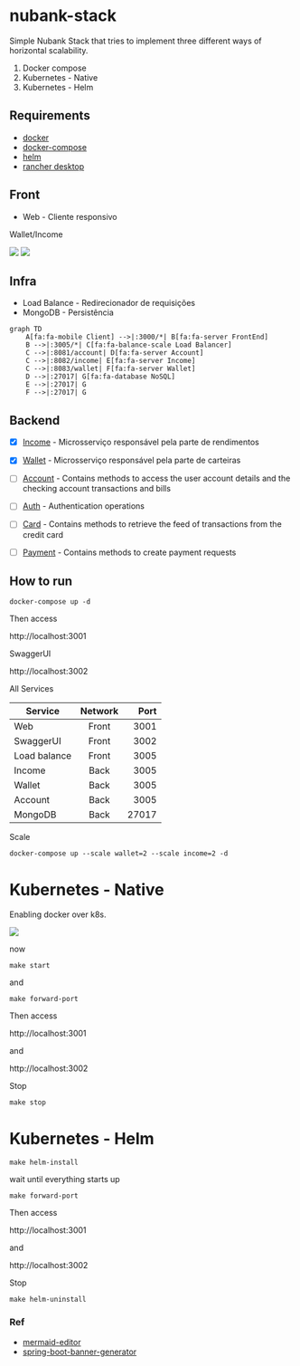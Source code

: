 # nubank-stack

Simple Nubank Stack that tries to implement three different ways of horizontal scalability.

1. Docker compose
2. Kubernetes - Native
3. Kubernetes - Helm

## Requirements

* [docker](https://docs.docker.com/get-docker)
* [docker-compose](https://docs.docker.com/compose/install)
* [helm](https://rancherdesktop.io/)
* [rancher desktop](https://rancherdesktop.io/)

## Front
* Web - Cliente responsivo 

Wallet/Income

![](doc/wallet.png)
![](doc/income-cdi.png)


## Infra
* Load Balance - Redirecionador de requisições 
* MongoDB      - Persistência

```mermaid
graph TD
    A[fa:fa-mobile Client] -->|:3000/*| B[fa:fa-server FrontEnd]
    B -->|:3005/*| C[fa:fa-balance-scale Load Balancer]
    C -->|:8081/account| D[fa:fa-server Account]
    C -->|:8082/income| E[fa:fa-server Income]
    C -->|:8083/wallet| F[fa:fa-server Wallet]
    D -->|:27017| G[fa:fa-database NoSQL]
    E -->|:27017| G
    F -->|:27017| G
```

## Backend
- [x] [Income](app/backend/income)  - Microsserviço responsável pela parte de rendimentos
- [x] [Wallet](app/backend/wallet)   - Microsserviço responsável pela parte de carteiras
- [ ] [Account](app/backend/account)  - Contains methods to access the user account details and the checking account transactions and bills
- [ ] [Auth](app/backend/auth)     - Authentication operations
- [ ] [Card](app/backend/card)     - Contains methods to retrieve the feed of transactions from the credit card
- [ ] [Payment](app/backend/payment)  - Contains methods to create payment requests


## How to run

```
docker-compose up -d
```

Then access 

http://localhost:3001

SwaggerUI

http://localhost:3002

All Services 

| Service      | Network |  Port |
|--------------|:-------:|------:|
| Web          |  Front  |  3001 |
| SwaggerUI    |  Front  |  3002 |
| Load balance |  Front  |  3005 |
| Income       |  Back   |  3005 |
| Wallet       |  Back   |  3005 |
| Account      |  Back   |  3005 |
| MongoDB      |  Back   | 27017 |


Scale 

```
docker-compose up --scale wallet=2 --scale income=2 -d
```

# Kubernetes - Native

Enabling docker over k8s.

![](doc/rancher-kubernetes.png)

now

```
make start
```
and
```
make forward-port
```

Then access 

http://localhost:3001

and 

http://localhost:3002


Stop

```
make stop
```


# Kubernetes - Helm

```
make helm-install
```

wait until everything starts up

```
make forward-port
```

Then access

http://localhost:3001

and

http://localhost:3002


Stop

```
make helm-uninstall
```

### Ref

* [mermaid-editor](https://mermaidjs.github.io/mermaid-live-editor)
* [spring-boot-banner-generator](https://springhow.com/spring-boot-banner-generator/)